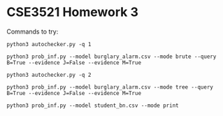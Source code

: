 # CSE3521 Homework 3

Commands to try:

`python3 autochecker.py -q 1`

`python3 prob_inf.py --model burglary_alarm.csv --mode brute --query B=True --evidence J=False --evidence M=True`

`python3 autochecker.py -q 2`

`python3 prob_inf.py --model burglary_alarm.csv --mode tree --query B=True --evidence J=False --evidence M=True`

`python3 prob_inf.py --model student_bn.csv --mode print`
